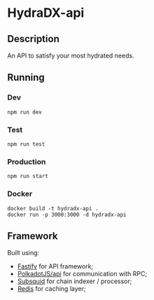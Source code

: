 # HydraDX-api
## Description
An API to satisfy your most hydrated needs.

## Running

### Dev
`npm run dev`

### Test
`npm run test`

### Production
`npm run start`

### Docker
`docker build -t hydradx-api .`  
`docker run -p 3000:3000 -d hydradx-api`

## Framework
Built using:
* [Fastify](https://www.fastify.io/docs/latest/) for API framework;
* [PolkadotJS/api](https://polkadot.js.org/docs/api/) for communication with RPC;
* [Subsquid](https://docs.subsquid.io/) for chain indexer / processor;
* [Redis](https://redis.io/docs/about/) for caching layer;
